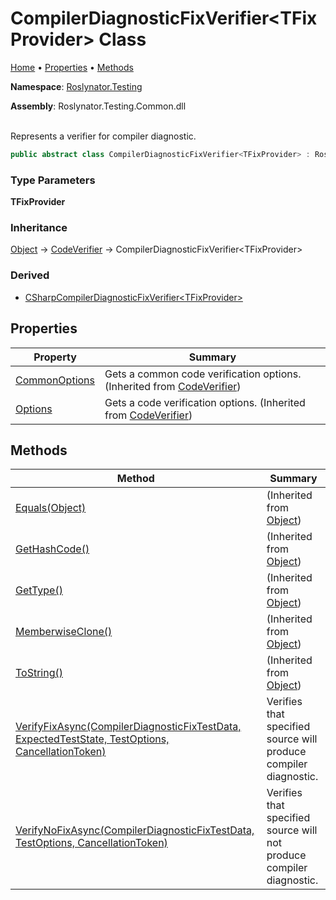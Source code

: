 # CompilerDiagnosticFixVerifier\<TFixProvider> Class

[Home](../../../README.md) &#x2022; [Properties](#properties) &#x2022; [Methods](#methods)

**Namespace**: [Roslynator.Testing](../README.md)

**Assembly**: Roslynator\.Testing\.Common\.dll

\
Represents a verifier for compiler diagnostic\.

```csharp
public abstract class CompilerDiagnosticFixVerifier<TFixProvider> : Roslynator.Testing.CodeVerifier where TFixProvider : Microsoft.CodeAnalysis.CodeFixes.CodeFixProvider, new()
```

### Type Parameters

**TFixProvider**

### Inheritance

[Object](https://docs.microsoft.com/en-us/dotnet/api/system.object) &#x2192; [CodeVerifier](../CodeVerifier/README.md) &#x2192; CompilerDiagnosticFixVerifier\<TFixProvider>

### Derived

* [CSharpCompilerDiagnosticFixVerifier\<TFixProvider>](../CSharp/CSharpCompilerDiagnosticFixVerifier-1/README.md)

## Properties

| Property | Summary |
| -------- | ------- |
| [CommonOptions](../CodeVerifier/CommonOptions/README.md) | Gets a common code verification options\. \(Inherited from [CodeVerifier](../CodeVerifier/README.md)\) |
| [Options](../CodeVerifier/Options/README.md) | Gets a code verification options\. \(Inherited from [CodeVerifier](../CodeVerifier/README.md)\) |

## Methods

| Method | Summary |
| ------ | ------- |
| [Equals(Object)](https://docs.microsoft.com/en-us/dotnet/api/system.object.equals) |  \(Inherited from [Object](https://docs.microsoft.com/en-us/dotnet/api/system.object)\) |
| [GetHashCode()](https://docs.microsoft.com/en-us/dotnet/api/system.object.gethashcode) |  \(Inherited from [Object](https://docs.microsoft.com/en-us/dotnet/api/system.object)\) |
| [GetType()](https://docs.microsoft.com/en-us/dotnet/api/system.object.gettype) |  \(Inherited from [Object](https://docs.microsoft.com/en-us/dotnet/api/system.object)\) |
| [MemberwiseClone()](https://docs.microsoft.com/en-us/dotnet/api/system.object.memberwiseclone) |  \(Inherited from [Object](https://docs.microsoft.com/en-us/dotnet/api/system.object)\) |
| [ToString()](https://docs.microsoft.com/en-us/dotnet/api/system.object.tostring) |  \(Inherited from [Object](https://docs.microsoft.com/en-us/dotnet/api/system.object)\) |
| [VerifyFixAsync(CompilerDiagnosticFixTestData, ExpectedTestState, TestOptions, CancellationToken)](VerifyFixAsync/README.md) | Verifies that specified source will produce compiler diagnostic\. |
| [VerifyNoFixAsync(CompilerDiagnosticFixTestData, TestOptions, CancellationToken)](VerifyNoFixAsync/README.md) | Verifies that specified source will not produce compiler diagnostic\. |

